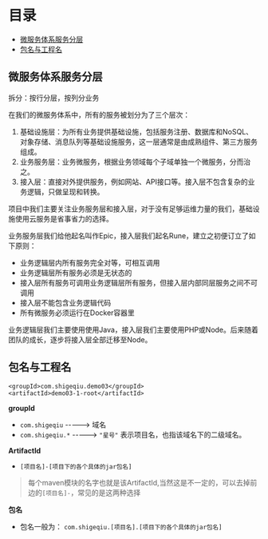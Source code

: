 # 目录

- [微服务体系服务分层](#微服务体系服务分层)
- [包名与工程名](#包名与工程名)

## 微服务体系服务分层

拆分：按行分层，按列分业务

在我们的微服务体系中，所有的服务被划分为了三个层次：

1. 基础设施层：为所有业务提供基础设施，包括服务注册、数据库和NoSQL、对象存储、消息队列等基础设施服务，这一层通常是由成熟组件、第三方服务组成。
2. 业务服务层：业务微服务，根据业务领域每个子域单独一个微服务，分而治之。
3. 接入层：直接对外提供服务，例如网站、API接口等。接入层不包含复杂的业务逻辑，只做呈现和转换。


项目中我们主要关注业务服务层和接入层，对于没有足够运维力量的我们，基础设施使用云服务是省事省力的选择。

业务服务层我们给他起名叫作Epic，接入层我们起名Rune，建立之初便订立了如下原则：

- 业务逻辑层内所有服务完全对等，可相互调用
- 业务逻辑层所有服务必须是无状态的
- 接入层所有服务可调用业务逻辑层所有服务，但接入层内部同层服务之间不可调用
- 接入层不能包含业务逻辑代码
- 所有微服务必须运行在Docker容器里

业务逻辑层我们主要使用使用Java，接入层我们主要使用PHP或Node。后来随着团队的成长，逐步将接入层全部迁移至Node。


## 包名与工程名
```
<groupId>com.shigeqiu.demo03</groupId>
<artifactId>demo03-1-root</artifactId>
```

**groupId**

- `com.shigeqiu` ----->   域名
- `com.shigeqiu.*` ----->     `"星号"` 表示项目名，也指该域名下的二级域名。  

**ArtifactId**

- `[项目名]-[项目下的各个具体的jar包名]  ` 
> 每个maven模块的名字也就是该ArtifactId,当然这是不一定的，可以去掉前边的`[项目名]-`，常见的是这两种选择

**包名**

- 包名一般为： `com.shigeqiu.[项目名].[项目下的各个具体的jar包名]`
